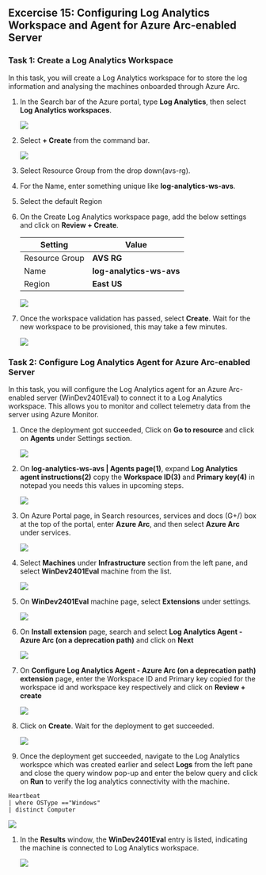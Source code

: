 ## Excercise 15: Configuring Log Analytics Workspace and Agent for Azure Arc-enabled Server

### Task 1: Create a Log Analytics Workspace

In this task, you will create a Log Analytics workspace for to store the log information and analysing the machines onboarded through Azure Arc.

1. In the Search bar of the Azure portal, type **Log Analytics**, then select **Log Analytics workspaces**.
   
   ![](../Images/loganalytics-1.png)

1. Select **+ Create** from the command bar.
    
   ![](../Images/loganalytics-2.png)

1. Select Resource Group from the drop down(avs-rg).

1. For the Name, enter something unique like **log-analytics-ws-avs**.

1. Select the default Region 

1. On the Create Log Analytics workspace page, add the below settings and click on **Review + Create**.

      | Setting | Value|
      |----------|--------|
      | Resource Group | **AVS RG** |
      | Name | **log-analytics-ws-avs**|
      | Region | **East US**|

   ![](../Images/loganalytics-3.png)

1. Once the workspace validation has passed, select **Create**. Wait for the new workspace to be provisioned, this may take a few minutes.

   ![](../Images/loganalytics-4.png)

### Task 2: Configure Log Analytics Agent for Azure Arc-enabled Server

In this task, you will configure the Log Analytics agent for an Azure Arc-enabled server (WinDev2401Eval) to connect it to a Log Analytics workspace. This allows you to monitor and collect telemetry data from the server using Azure Monitor.

1. Once the deployment got succeeded, Click on **Go to resource** and click on **Agents** under Settings section.

   ![](../Images/loganalytics-15.png)

1. On **log-analytics-ws-avs | Agents page(1)**, expand **Log Analytics agent instructions(2)** copy the **Workspace ID(3)** and **Primary key(4)** in notepad you needs this values in upcoming steps.

   ![](../Images/loganalytics-5.png)

1. On Azure Portal page, in Search resources, services and docs (G+/) box at the top of the portal, enter **Azure Arc**, and then select **Azure Arc** under services.

   ![](../Images/loganalytics-6.png)

1. Select **Machines** under **Infrastructure** section from the left pane, and select **WinDev2401Eval** machine from the list.
 
   ![](../Images/loganalytics-7.png)

1. On **WinDev2401Eval** machine page, select **Extensions** under settings.

   ![](../Images/loganalytics-8.png)

1. On **Install extension** page, search and select **Log Analytics Agent - Azure Arc (on a deprecation path)** and click on **Next**

   ![](../Images/loganalytics-10.png)

1. On **Configure Log Analytics Agent - Azure Arc (on a deprecation path) extension** page, enter the Workspace ID and Primary key copied for the workspace id and workspace key respectively and click on **Review + create**

   ![](../Images/loganalytics-11.png)

1. Click on **Create**. Wait for the deployment to get succeeded.

   ![](../Images/loganalytics-12.png)

1. Once the deployment get succeeded, navigate to the Log Analytics workspce which was created earlier and select **Logs** from the left pane and close the query window pop-up and enter the below query and click on **Run** to verify the log analytics connectivity with the machine.

  ```
  Heartbeat
  | where OSType =="Windows"
  | distinct Computer
  ```

   ![](../Images/loganalytics-13.png)

1. In the **Results** window, the **WinDev2401Eval** entry is listed, indicating the machine is connected to Log Analytics workspace.

   ![](../Images/loganalytics-14.png)

  

   

